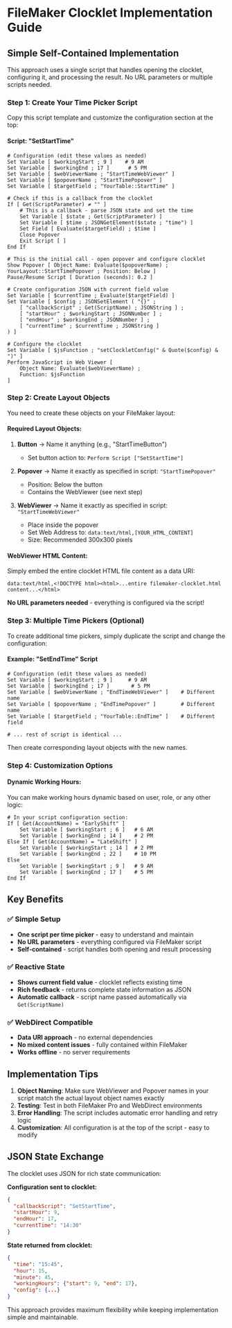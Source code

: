 # FileMaker Clocklet Implementation Guide

## Simple Self-Contained Implementation

This approach uses a single script that handles opening the clocklet, configuring it, and processing the result. No URL parameters or multiple scripts needed.

### Step 1: Create Your Time Picker Script

Copy this script template and customize the configuration section at the top:

#### Script: "SetStartTime"
```
# Configuration (edit these values as needed)
Set Variable [ $workingStart ; 9 ]    # 9 AM
Set Variable [ $workingEnd ; 17 ]      # 5 PM  
Set Variable [ $webViewerName ; "StartTimeWebViewer" ]
Set Variable [ $popoverName ; "StartTimePopover" ]
Set Variable [ $targetField ; "YourTable::StartTime" ]

# Check if this is a callback from the clocklet
If [ Get(ScriptParameter) ≠ "" ]
    # This is a callback - parse JSON state and set the time
    Set Variable [ $state ; Get(ScriptParameter) ]
    Set Variable [ $time ; JSONGetElement($state ; "time") ]
    Set Field [ Evaluate($targetField) ; $time ]
    Close Popover
    Exit Script [ ]
End If

# This is the initial call - open popover and configure clocklet
Show Popover [ Object Name: Evaluate($popoverName) ; YourLayout::StartTimePopover ; Position: Below ]
Pause/Resume Script [ Duration (seconds): 0.2 ]

# Create configuration JSON with current field value
Set Variable [ $currentTime ; Evaluate($targetField) ]
Set Variable [ $config ; JSONSetElement ( "{}" ; 
    [ "callbackScript" ; Get(ScriptName) ; JSONString ] ;
    [ "startHour" ; $workingStart ; JSONNumber ] ;
    [ "endHour" ; $workingEnd ; JSONNumber ] ;
    [ "currentTime" ; $currentTime ; JSONString ]
) ]

# Configure the clocklet
Set Variable [ $jsFunction ; "setClockletConfig(" & Quote($config) & ")" ]
Perform JavaScript in Web Viewer [ 
    Object Name: Evaluate($webViewerName) ; 
    Function: $jsFunction 
]
```

### Step 2: Create Layout Objects

You need to create these objects on your FileMaker layout:

#### Required Layout Objects:
1. **Button** → Name it anything (e.g., "StartTimeButton")
   - Set button action to: `Perform Script ["SetStartTime"]`

2. **Popover** → Name it exactly as specified in script: `"StartTimePopover"`
   - Position: Below the button
   - Contains the WebViewer (see next step)

3. **WebViewer** → Name it exactly as specified in script: `"StartTimeWebViewer"`
   - Place inside the popover
   - Set Web Address to: `data:text/html,[YOUR_HTML_CONTENT]`
   - Size: Recommended 300x300 pixels

#### WebViewer HTML Content:
Simply embed the entire clocklet HTML file content as a data URI:
```
data:text/html,<!DOCTYPE html><html>...entire filemaker-clocklet.html content...</html>
```

**No URL parameters needed** - everything is configured via the script!

### Step 3: Multiple Time Pickers (Optional)

To create additional time pickers, simply duplicate the script and change the configuration:

#### Example: "SetEndTime" Script
```
# Configuration (edit these values as needed)
Set Variable [ $workingStart ; 9 ]     # 9 AM
Set Variable [ $workingEnd ; 17 ]       # 5 PM
Set Variable [ $webViewerName ; "EndTimeWebViewer" ]    # Different name
Set Variable [ $popoverName ; "EndTimePopover" ]        # Different name  
Set Variable [ $targetField ; "YourTable::EndTime" ]    # Different field

# ... rest of script is identical ...
```

Then create corresponding layout objects with the new names.

### Step 4: Customization Options

#### Dynamic Working Hours:
You can make working hours dynamic based on user, role, or any other logic:

```
# In your script configuration section:
If [ Get(AccountName) = "EarlyShift" ]
    Set Variable [ $workingStart ; 6 ]   # 6 AM
    Set Variable [ $workingEnd ; 14 ]    # 2 PM
Else If [ Get(AccountName) = "LateShift" ]  
    Set Variable [ $workingStart ; 14 ]  # 2 PM
    Set Variable [ $workingEnd ; 22 ]    # 10 PM
Else
    Set Variable [ $workingStart ; 9 ]   # 9 AM
    Set Variable [ $workingEnd ; 17 ]    # 5 PM
End If
```

## Key Benefits

### ✅ **Simple Setup**
- **One script per time picker** - easy to understand and maintain
- **No URL parameters** - everything configured via FileMaker script
- **Self-contained** - script handles both opening and result processing

### ✅ **Reactive State**
- **Shows current field value** - clocklet reflects existing time
- **Rich feedback** - returns complete state information as JSON
- **Automatic callback** - script name passed automatically via `Get(ScriptName)`

### ✅ **WebDirect Compatible**
- **Data URI approach** - no external dependencies
- **No mixed content issues** - fully contained within FileMaker
- **Works offline** - no server requirements

## Implementation Tips

1. **Object Naming**: Make sure WebViewer and Popover names in your script match the actual layout object names exactly
2. **Testing**: Test in both FileMaker Pro and WebDirect environments
3. **Error Handling**: The script includes automatic error handling and retry logic
4. **Customization**: All configuration is at the top of the script - easy to modify

## JSON State Exchange

The clocklet uses JSON for rich state communication:

**Configuration sent to clocklet:**
```json
{
  "callbackScript": "SetStartTime",
  "startHour": 9,
  "endHour": 17,
  "currentTime": "14:30"
}
```

**State returned from clocklet:**
```json
{
  "time": "15:45",
  "hour": 15,
  "minute": 45,
  "workingHours": {"start": 9, "end": 17},
  "config": {...}
}
```

This approach provides maximum flexibility while keeping implementation simple and maintainable.
